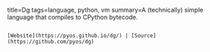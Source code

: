 title=Dg
tags=language, python, vm
summary=A (technically) simple language that compiles to CPython bytecode.
~~~~~~

[Website](https://pyos.github.io/dg/) | [Source](https://github.com/pyos/dg)
